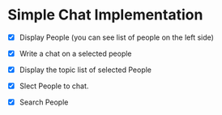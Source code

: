 # Simple Chat Implementation

- [x] Display People (you can see list of people on the left side)
- [x] Write a chat on a selected people
- [x] Display the topic list of selected People
- [x] Slect People to chat.
- [x] Search People

